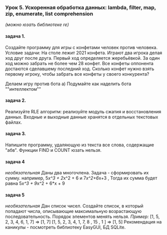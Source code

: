 ### Урок 5. Ускоренная обработка данных: lambda, filter, map, zip, enumerate, list comprehension
_(можно юзать библиотекe re)_

#### задача 1. 
Создайте программу для игры с конфетами человек против человека.
Условие задачи: На столе лежит 2021 конфета. 
Играют два игрока делая ход друг после друга. 
Первый ход определяется жеребьёвкой. 
За один ход можно забрать не более чем 28 конфет. 
Все конфеты оппонента достаются сделавшему последний ход. 
Сколько конфет нужно взять первому игроку, 
чтобы забрать все конфеты у своего конкурента?

Делаем игру против бота
а) Подумайте как наделить бота ""интеллектом""

#### задача 2. 
Реализуйте RLE алгоритм: реализуйте модуль сжатия и восстановления данных.
Входные и выходные данные хранятся в отдельных текстовых файлах.

#### задача 3. 
Напишите программу, удаляющую из текста все слова, содержащие "абв". Функции FIND и COUNT юзать нельзя.

#### задача 4 
_необязательная_ Даны два многочлена. Задача - сформировать их сумму.
например, 5*x^3 + 2*x^2 + 6 и 7*x^2+6*x+3 , Тогда их сумма будет равна 5*x^3 + 9*x^2 + 6*x + 9

#### задача 5 
_необязательная_ Дан список чисел. Создайте список, в который попадают числа, описывающие максимальную возрастающую последовательность. Порядок элементов менять нельзя.
*Пример:* 
[1, 5, 2, 3, 4, 6, 1, 7] => [1,  7] 
    [1, 5, 2, 3, 4,  1, 7, 8 , 15 , 1 ] => [1,  5]
Рекомендация на каникулы - посмотреть библиотеку EasyGUI, БД SQLite.

